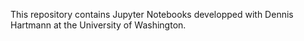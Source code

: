 This repository contains Jupyter Notebooks developped with Dennis Hartmann at the University of Washington.

